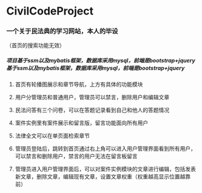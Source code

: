 # CivilCodeProject
### 一个关于民法典的学习网站，本人的毕设

（首页的搜索功能无效）



##### 项目基于ssm以及mybatis框架，数据库采用mysql，前端是bootstrap+jquery基于ssm以及mybatis框架，数据库采用mysql，前端是bootstrap+jquery



1. 首页有轮播图展示和章节导航，上方有具体的功能模块

1. 用户分管理员和普通用户，管理员可以禁言，删除用户和编辑文章

1. 民法问答有三个问卷，可以在答题记录看到自己和他人的答题情况

1. 案件实例里有案件展示和留言版，留言功能面向所有用户
1. 法律全文可以在单页面检索章节

1. 管理员登陆后，跳转到首页通过右上角可以进入用户管理界面看到所有用户，可以禁言和删除用户，禁言的用户无法在留言板留言

1. 管理员进入用户管理界面后，可以对案件实例模块的文章进行编辑，包括发表新文章，删除文章，编辑现有文章，设置文章权重（权重越高显示位置越靠前）
